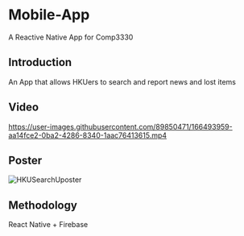 # Mobile-App
 A Reactive Native App for Comp3330

 
 ## Introduction 
 An App that allows HKUers to search and report news and lost items 
 
 ## Video 
 
https://user-images.githubusercontent.com/89850471/166493959-aa14fce2-0ba2-4286-8340-1aac76413615.mp4

 ## Poster
![HKUSearchUposter](https://user-images.githubusercontent.com/89850471/166494602-ff3619a3-f41a-456a-a3b4-4bc510d5c520.jpeg)

## Methodology
React Native + Firebase 
